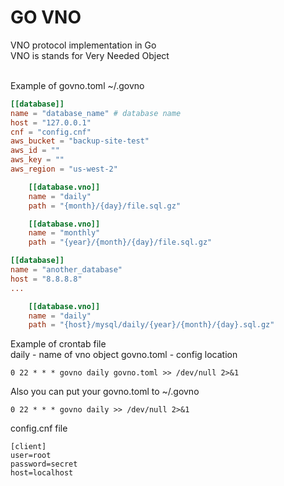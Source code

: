 # GO VNO
VNO protocol implementation in Go<br>
VNO is stands for Very Needed Object<br><br>

Example of govno.toml ~/.govno
```toml
[[database]]
name = "database_name" # database name
host = "127.0.0.1"
cnf = "config.cnf"
aws_bucket = "backup-site-test"
aws_id = ""
aws_key = ""
aws_region = "us-west-2"

    [[database.vno]]
    name = "daily"
    path = "{month}/{day}/file.sql.gz"

    [[database.vno]]
    name = "monthly"
    path = "{year}/{month}/{day}/file.sql.gz"

[[database]]
name = "another_database"
host = "8.8.8.8"
...

    [[database.vno]]
    name = "daily"
    path = "{host}/mysql/daily/{year}/{month}/{day}.sql.gz"

```

Example of crontab file<br>
daily - name of vno object
govno.toml - config location
```
0 22 * * * govno daily govno.toml >> /dev/null 2>&1
```

Also you can put your govno.toml to ~/.govno
```
0 22 * * * govno daily >> /dev/null 2>&1
```

config.cnf file
```
[client]
user=root
password=secret
host=localhost
```
